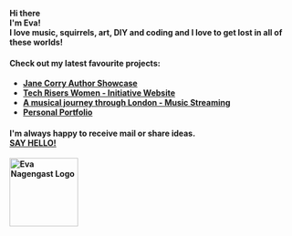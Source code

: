 <b>Hi there <b> <br/>
I'm Eva!<br/>
I love music, squirrels, art, DIY and coding and I love to get lost in all of these worlds!
<h4>Check out my latest favourite projects:</h4>
<ul> 
  <li> <a href="https://www.janecorryauthor.com/" >Jane Corry Author Showcase</a></li>
  <li> <a href="https://techriserswomen.netlify.app/" >Tech Risers Women - Initiative Website</a></li>
  <li> <a href="https://london-music-journey.netlify.app/" >A musical journey through London - Music Streaming</a></li>
   <li> <a href="https://eva-nagengast.com/">Personal Portfolio</a></li>
    
   </ul>

   <h4>I'm always happy to receive mail or share ideas. <br/> <a href="mailto:eva.nagengast.dev@gmail.com" >SAY HELLO!</a> </h4>
   <a href="https://eva-nagengast.com">
     <img src="https://eva-nagengast.com/static/media/smalllogo.2417adb896f7c71b8784.png"  style="width: 120px" alt="Eva Nagengast Logo"/>
     </a> 

<!--
**EvaNagengast/EvaNagengast** is a ✨ _special_ ✨ repository because its `README.md` (this file) appears on your GitHub profile.

Here are some ideas to get you started:

- 🔭 I’m currently working on ...
- 🌱 I’m currently learning ...
- 👯 I’m looking to collaborate on ...
- 🤔 I’m looking for help with ...
- 💬 Ask me about ...
- 📫 How to reach me: ...
- 😄 Pronouns: ...
- ⚡ Fun fact: ...
-->
